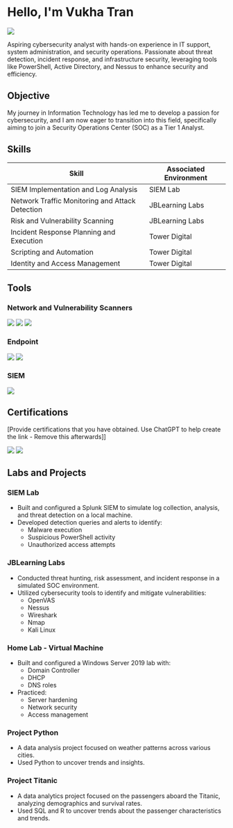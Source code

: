 # Hello, I'm Vukha Tran
<a href="https://www.linkedin.com/in/vukha-tran-8896b6252/"><img src="https://img.shields.io/badge/-LinkedIn-0072b1?&style=for-the-badge&logo=linkedin&logoColor=white" /></a>


Aspiring cybersecurity analyst with hands-on experience in IT support, system administration, and security operations. Passionate about threat detection, incident response, and infrastructure security, leveraging tools like PowerShell, Active Directory, and Nessus to enhance security and efficiency.

## Objective

My journey in Information Technology has led me to develop a passion for cybersecurity, and I am now eager to transition into this field, specifically aiming to join a Security Operations Center (SOC) as a Tier 1 Analyst.

## Skills

| Skill                                         | Associated Environment         |
|-----------------------------------------------|----------------------------|
| SIEM Implementation and Log Analysis          | SIEM Lab|
| Network Traffic Monitoring and Attack Detection | JBLearning Labs |
| Risk and Vulnerability Scanning | JBLearning Labs |
| Incident Response Planning and Execution      | Tower Digital|
| Scripting and Automation  | Tower Digital|
| Identity and Access Management | Tower Digital|

## Tools

### Network and Vulnerability Scanners
<div>
    <img src="https://img.shields.io/badge/-Wireshark-1679A7?&style=for-the-badge&logo=Wireshark&logoColor=white" />
    <img src="https://img.shields.io/badge/-Nessus-EF3B2D?&style=for-the-badge&logo=Nessus&logoColor=white" />
    <img src="https://img.shields.io/badge/-Nmap-777BB4?&style=for-the-badge&logo=Nmap&logoColor=white" />
</div>

### Endpoint
<div>
    <img src="https://img.shields.io/badge/-Microsoft_Defender_for_Endpoint-00A4EF?&style=for-the-badge&logo=Microsoft&logoColor=white" />
    <img src="https://img.shields.io/badge/-Huntress-4B275F?&style=for-the-badge&logo=Velociraptor&logoColor=white" />
</div>

### SIEM
<div>
    <img src="https://img.shields.io/badge/-Splunk-000000?&style=for-the-badge&logo=Splunk&logoColor=white" />

</div>

## Certifications
[Provide certifications that you have obtained. Use ChatGPT to help create the link - Remove this afterwards]]
<div>
<img src="https://img.shields.io/badge/-Security%2B-FF0000?&style=for-the-badge&logo=CompTIA&logoColor=white" />
<img src="https://img.shields.io/badge/-Google Professional IT%2B-007ACC?&style=for-the-badge&logo=Google&logoColor=white" />

</div>

## Labs and Projects  

### SIEM Lab  
- Built and configured a Splunk SIEM to simulate log collection, analysis, and threat detection on a local machine.  
- Developed detection queries and alerts to identify:  
  - Malware execution  
  - Suspicious PowerShell activity  
  - Unauthorized access attempts  

### JBLearning Labs  
- Conducted threat hunting, risk assessment, and incident response in a simulated SOC environment.  
- Utilized cybersecurity tools to identify and mitigate vulnerabilities:  
  - OpenVAS  
  - Nessus  
  - Wireshark  
  - Nmap  
  - Kali Linux  

### Home Lab - Virtual Machine  
- Built and configured a Windows Server 2019 lab with:  
  - Domain Controller  
  - DHCP  
  - DNS roles  
- Practiced:  
  - Server hardening  
  - Network security  
  - Access management  

### Project Python  
- A data analysis project focused on weather patterns across various cities.  
- Used Python to uncover trends and insights.

### Project Titanic
- A data analytics project focused on the passengers aboard the Titanic, analyzing demographics and survival rates.
- Used SQL and R to uncover trends about the passenger characteristics and trends.
